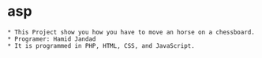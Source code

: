 # asp
	* This Project show you how you have to move an horse on a chessboard.
	* Programer: Hamid Jandad
	* It is programmed in PHP, HTML, CSS, and JavaScript.
